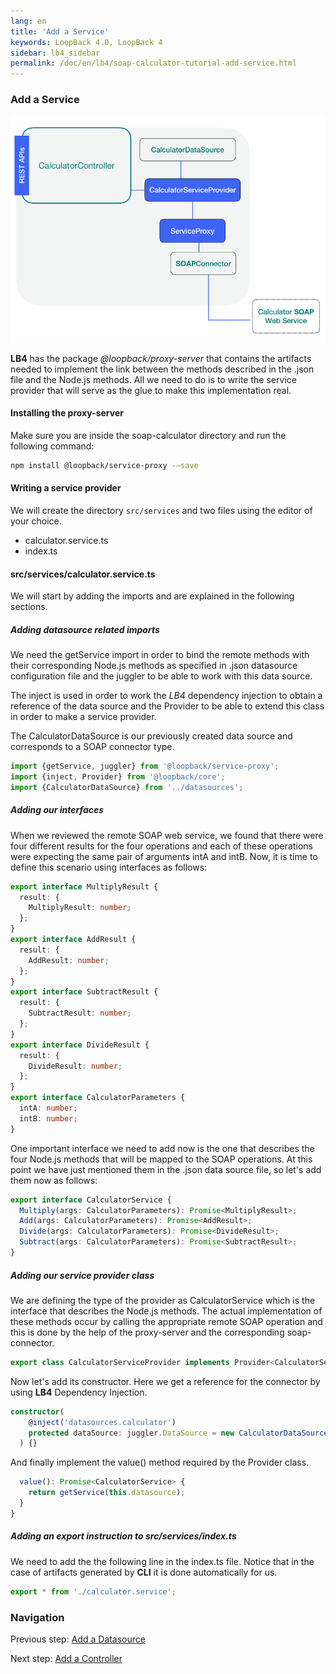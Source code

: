 ```yaml
---
lang: en
title: 'Add a Service'
keywords: LoopBack 4.0, LoopBack 4
sidebar: lb4_sidebar
permalink: /doc/en/lb4/soap-calculator-tutorial-add-service.html
---
```


### Add a Service

![soap-calculator-add-service](./imgs/loopback-example-soap-calculator_figure3.png)

**LB4** has the package _@loopback/proxy-server_ that contains the artifacts
needed to implement the link between the methods described in the .json file and
the Node.js methods. All we need to do is to write the service provider that
will serve as the glue to make this implementation real.

#### Installing the proxy-server

Make sure you are inside the soap-calculator directory and run the following
command:

```sh
npm install @loopback/service-proxy -—save
```

#### Writing a service provider

We will create the directory `src/services` and two files using the editor of
your choice.

- calculator.service.ts
- index.ts

#### src/services/calculator.service.ts

We will start by adding the imports and are explained in the following sections.

##### Adding datasource related imports

We need the getService import in order to bind the remote methods with their
corresponding Node.js methods as specified in .json datasource configuration
file and the juggler to be able to work with this data source.

The inject is used in order to work the _LB4_ dependency injection to obtain a
reference of the data source and the Provider to be able to extend this class in
order to make a service provider.

The CalculatorDataSource is our previously created data source and corresponds
to a SOAP connector type.

```ts
import {getService, juggler} from '@loopback/service-proxy';
import {inject, Provider} from '@loopback/core';
import {CalculatorDataSource} from '../datasources';
```

##### Adding our interfaces

When we reviewed the remote SOAP web service, we found that there were four
different results for the four operations and each of these operations were
expecting the same pair of arguments intA and intB. Now, it is time to define
this scenario using interfaces as follows:

```ts
export interface MultiplyResult {
  result: {
    MultiplyResult: number;
  };
}
export interface AddResult {
  result: {
    AddResult: number;
  };
}
export interface SubtractResult {
  result: {
    SubtractResult: number;
  };
}
export interface DivideResult {
  result: {
    DivideResult: number;
  };
}
export interface CalculatorParameters {
  intA: number;
  intB: number;
}
```

One important interface we need to add now is the one that describes the four
Node.js methods that will be mapped to the SOAP operations. At this point we
have just mentioned them in the .json data source file, so let's add them now as
follows:

```ts
export interface CalculatorService {
  Multiply(args: CalculatorParameters): Promise<MultiplyResult>;
  Add(args: CalculatorParameters): Promise<AddResult>;
  Divide(args: CalculatorParameters): Promise<DivideResult>;
  Subtract(args: CalculatorParameters): Promise<SubtractResult>;
}
```

##### Adding our service provider class

We are defining the type of the provider as CalculatorService which is the
interface that describes the Node.js methods. The actual implementation of these
methods occur by calling the appropriate remote SOAP operation and this is done
by the help of the proxy-server and the corresponding soap-connector.

```ts
export class CalculatorServiceProvider implements Provider<CalculatorService> {
```

Now let's add its constructor. Here we get a reference for the connector by
using **LB4** Dependency Injection.

```ts
constructor(
    @inject('datasources.calculator')
    protected dataSource: juggler.DataSource = new CalculatorDataSource(),
  ) {}
```

And finally implement the value() method required by the Provider class.

```ts
  value(): Promise<CalculatorService> {
    return getService(this.datasource);
  }
}
```

##### Adding an export instruction to src/services/index.ts

We need to add the the following line in the index.ts file. Notice that in the
case of artifacts generated by **CLI** it is done automatically for us.

```ts
export * from './calculator.service';
```

### Navigation

Previous step: [Add a Datasource](soap-calculator-tutorial-add-datasource.md)

Next step: [Add a Controller](soap-calculator-tutorial-add-controller.md)
